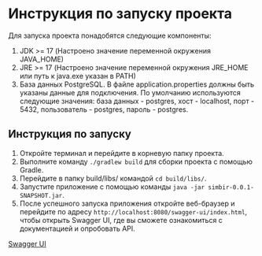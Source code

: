 # Инструкция по запуску проекта

Для запуска проекта понадобятся следующие компоненты:

1. JDK >= 17 (Настроено значение переменной окружения JAVA_HOME)
2. JRE >= 17 (Настроено значение переменной окружения JRE_HOME или путь к java.exe указан в PATH)
3. База данных PostgreSQL. В файле application.properties должны быть указаны данные для подключения. По умолчанию используются следующие значения: база данных - postgres, хост - localhost, порт - 5432, пользователь - postgres, пароль - postgres.

## Инструкция по запуску

1. Откройте терминал и перейдите в корневую папку проекта.
2. Выполните команду `./gradlew build` для сборки проекта с помощью Gradle.
3. Перейдите в папку build/libs/ командой `cd build/libs/`.
4. Запустите приложение с помощью команды `java -jar simbir-0.0.1-SNAPSHOT.jar`.
5. После успешного запуска приложения откройте веб-браузер и перейдите по адресу `http://localhost:8080/swagger-ui/index.html`, чтобы открыть Swagger UI, где вы сможете ознакомиться с документацией и опробовать API.

[Swagger UI](http://localhost:8080/swagger-ui/index.html)